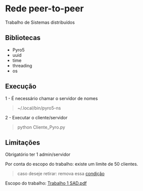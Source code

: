 # Rede peer-to-peer
Trabalho de Sistemas distribuídos



## Bibliotecas

 - Pyro5
 - uuid
 - time
 - threading
 - os
 
 ## Execução
 
 1 - É necessário chamar o servidor de nomes
 
 >~/.local/bin/pyro5-ns


 2 - Executar o cliente/servidor
 > python Cliente_Pyro.py


## Limitações

Obrigatório ter 1 admin/servidor

Por conta do escopo do trabalho: existe um limite de 50 clientes.
> caso deseje retirar: remova essa [condição](https://github.com/xmatheus/Rede-P2P/blob/142e97be18a22449352f865b58e506f73b772690/Servidor_Pyro.py#L40)



Escopo do trabalho: [Trabalho 1 SAD.pdf](https://github.com/xmatheus/Rede-P2P/files/6282247/Trabalho.1.SAD.pdf)
